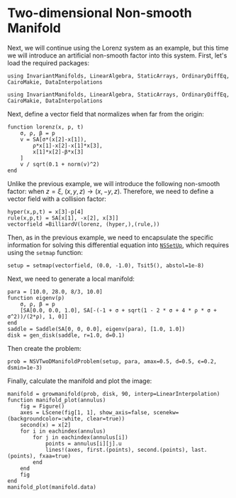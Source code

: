 # Two-dimensional Non-smooth Manifold

Next, we will continue using the Lorenz system as an example, but this time we will introduce an artificial non-smooth factor into this system. First, let's load the required packages:

```@setup non_smooth_two
using InvariantManifolds, LinearAlgebra, StaticArrays, OrdinaryDiffEq, CairoMakie, DataInterpolations
```

```@repl non_smooth_two
using InvariantManifolds, LinearAlgebra, StaticArrays, OrdinaryDiffEq, CairoMakie, DataInterpolations
```

Next, define a vector field that normalizes when far from the origin:
```@repl non_smooth_two
function lorenz(x, p, t)
    σ, ρ, β = p
    v = SA[σ*(x[2]-x[1]),
        ρ*x[1]-x[2]-x[1]*x[3],
        x[1]*x[2]-β*x[3]
    ]
    v / sqrt(0.1 + norm(v)^2)
end
```
Unlike the previous example, we will introduce the following non-smooth factor: when $z=\xi$, $(x,y,z)\rightarrow(x,-y,z)$.
Therefore, we need to define a vector field with a collision factor:
```@example non_smooth_two
hyper(x,p,t) = x[3]-p[4]
rule(x,p,t) = SA[x[1], -x[2], x[3]]
vectorfield =BilliardV(lorenz, (hyper,),(rule,))
```

Then, as in the previous example, we need to encapsulate the specific information for solving this differential equation into [`NSSetUp`](@ref), which requires using the `setmap` function:
```@repl non_smooth_two
setup = setmap(vectorfield, (0.0, -1.0), Tsit5(), abstol=1e-8)
```

Next, we need to generate a local manifold:
```@example non_smooth_two
para = [10.0, 28.0, 8/3, 10.0]
function eigenv(p)
    σ, ρ, β = p
    [SA[0.0, 0.0, 1.0], SA[-(-1 + σ + sqrt(1 - 2 * σ + 4 * ρ * σ + σ^2))/(2*ρ), 1, 0]]
end
saddle = Saddle(SA[0, 0, 0.0], eigenv(para), [1.0, 1.0])
disk = gen_disk(saddle, r=1.0, d=0.1)
```
Then create the problem:
```@repl non_smooth_two
prob = NSVTwoDManifoldProblem(setup, para, amax=0.5, d=0.5, ϵ=0.2, dsmin=1e-3)
```
Finally, calculate the manifold and plot the image:
```@example non_smooth_two
manifold = growmanifold(prob, disk, 90, interp=LinearInterpolation)
function manifold_plot(annulus)
    fig = Figure()
    axes = LScene(fig[1, 1], show_axis=false, scenekw=(backgroundcolor=:white, clear=true))
    second(x) = x[2]
    for i in eachindex(annulus)
        for j in eachindex(annulus[i])
            points = annulus[i][j].u
            lines!(axes, first.(points), second.(points), last.(points), fxaa=true)
        end
    end
    fig
end
manifold_plot(manifold.data)
```
